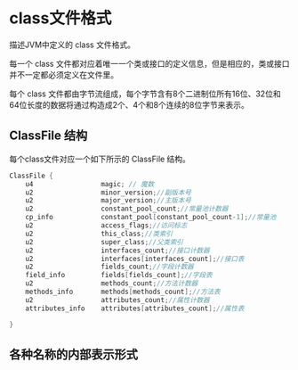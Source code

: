 #   class文件格式

描述JVM中定义的 class 文件格式。

每一个 class 文件都对应着唯一一个类或接口的定义信息，但是相应的，类或接口并不一定都必须定义在文件里。

每个 class 文件都由字节流组成，每个字节含有8个二进制位所有16位、32位和64位长度的数据将通过构造成2个、4个和8个连续的8位字节来表示。

##  ClassFile 结构

每个class文件对应一个如下所示的 ClassFile 结构。
```Java
ClassFile {
    u4                 magic; // 魔数
    u2                 minor_version;//副版本号
    u2                 major_version;//主版本号
    u2                 constant_pool_count;//常量池计数器
    cp_info            constant_pool[constant_pool_count-1];//常量池
    u2                 access_flags;//访问标志
    u2                 this_class;//类索引
    u2                 super_class;//父类索引
    u2                 interfaces_count;//接口计数器
    u2                 interfaces[interfaces_count];//接口表
    u2                 fields_count;//字段计数器
    field_info         fields[fields_count];//字段表
    u2                 methods_count;//方法计数器
    methods_info       methods[methods_count];//方法表
    u2                 attributes_count;//属性计数器
    attributes_info    attributes[attributes_count];//属性表    

}
```

##  各种名称的内部表示形式


